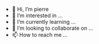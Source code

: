 - 👋 Hi, I’m pierre
- 👀 I’m interested in ...
- 🌱 I’m currently learning ...
- 💞️ I’m looking to collaborate on ...
- 📫 How to reach me ...

<!---
pierre is a ✨ special ✨ repository because its `README.md` (this file) appears on your GitHub profile.
You can click the Preview link to take a look at your changes.
--->
